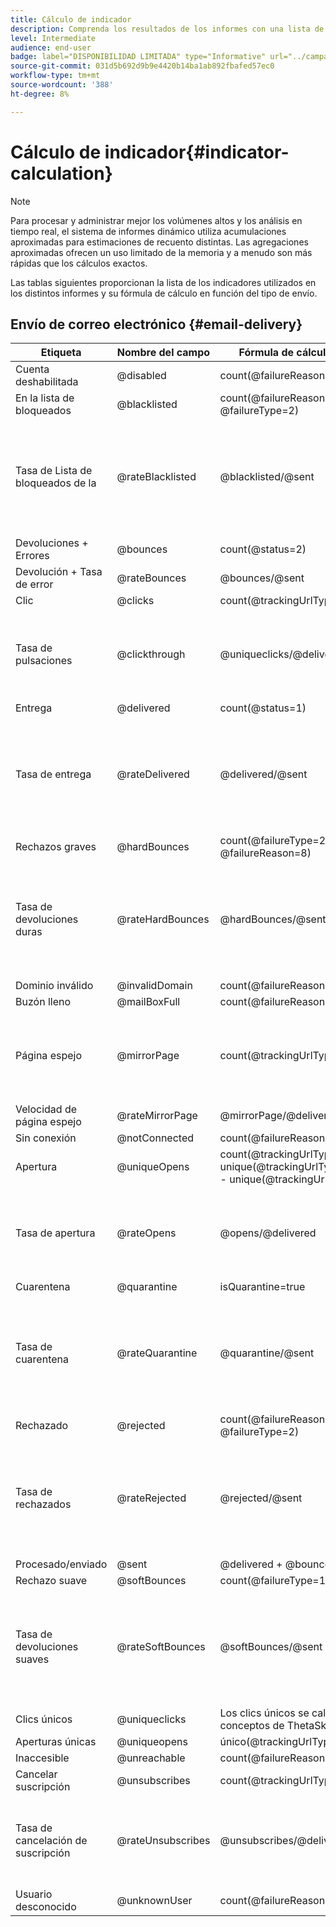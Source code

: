 ```yaml
---
title: Cálculo de indicador
description: Comprenda los resultados de los informes con una lista de la fórmula de cada métrica.
level: Intermediate
audience: end-user
badge: label="DISPONIBILIDAD LIMITADA" type="Informative" url="../campaign-standard-migration-home.md" tooltip="Restringido a usuarios migrados por el Campaign Standard"
source-git-commit: 031d5b692d9b9e4420b14ba1ab892fbafed57ec0
workflow-type: tm+mt
source-wordcount: '388'
ht-degree: 8%

---
```


# Cálculo de indicador{#indicator-calculation}

>[!NOTE]
>
>Para procesar y administrar mejor los volúmenes altos y los análisis en tiempo real, el sistema de informes dinámico utiliza acumulaciones aproximadas para estimaciones de recuento distintas. Las agregaciones aproximadas ofrecen un uso limitado de la memoria y a menudo son más rápidas que los cálculos exactos.

Las tablas siguientes proporcionan la lista de los indicadores utilizados en los distintos informes y su fórmula de cálculo en función del tipo de envío.

## Envío de correo electrónico {#email-delivery}

<table> 
 <thead> 
  <tr> 
   <th> <strong>Etiqueta</strong> <br/> </th> 
   <th> <strong>Nombre del campo</strong> <br/> </th> 
   <th> <strong>Fórmula de cálculo del indicador</strong> <br/> </th> 
   <th> <strong>Comentarios</strong><br/> </th> 
  </tr> 
 </thead> 
 <tbody> 
  <tr> 
   <td> Cuenta deshabilitada<br/> </td> 
   <td> @disabled<br/> </td> 
   <td> count(@failureReason=4)<br/> </td> 
   <td> </td> 
  </tr> 
  <tr> 
   <td> En la lista de bloqueados<br/> </td> 
   <td> @blacklisted<br/> </td> 
   <td> count(@failureReason=8, @failureType=2)<br/> </td> 
   <td> </td> 
  </tr> 
  <tr> 
   <td> Tasa de Lista de bloqueados de la<br/> </td> 
   <td> @rateBlacklisted<br/> </td> 
   <td> @blacklisted/@sent<br/> </td> 
   <td> El denominador para el cálculo de tasa se basa en el recuento de Enviados (Entregados + Devoluciones).<br/> </td> 
  </tr> 
  <tr> 
   <td> Devoluciones + Errores<br/> </td> 
   <td> @bounces<br/> </td> 
   <td> count(@status=2)<br/> </td> 
   <td> </td> 
  </tr> 
  <tr> 
   <td> Devolución + Tasa de error<br/> </td> 
   <td> @rateBounces<br/> </td> 
   <td> @bounces/@sent<br/> </td> 
   <td> </td> 
  </tr> 
  <tr> 
   <td> Clic<br/> </td> 
   <td> @clicks<br/> </td> 
   <td> count(@trackingUrlType=1 ó 10 ó 11)<br/> </td> 
   <td> </td> 
  </tr> 
  <tr> 
   <td> Tasa de pulsaciones<br/> </td> 
   <td> @clickthrough<br/> </td> 
   <td> @uniqueclicks/@delivered<br/> </td> 
   <td> El denominador para el cálculo de la tasa se basa únicamente en Entregado.<br/> </td> 
  </tr> 
  <tr> 
   <td> Entrega<br/> </td> 
   <td> @delivered<br/> </td> 
   <td> count(@status=1)<br/> </td> 
   <td> </td> 
  </tr> 
  <tr> 
   <td> Tasa de entrega<br/> </td> 
   <td> @rateDelivered<br/> </td> 
   <td> @delivered/@sent<br/> </td> 
   <td> El denominador para el cálculo de tasa se basa en el recuento de Enviados (Entregados + Devoluciones).<br/> </td> 
  </tr> 
  <tr> 
   <td> Rechazos graves<br/> </td> 
   <td> @hardBounces<br/> </td> 
   <td> count(@failureType=2 AND @failureReason=8)<br/> </td> 
   <td> </td> 
  </tr> 
  <tr> 
   <td> Tasa de devoluciones duras<br/> </td> 
   <td> @rateHardBounces<br/> </td> 
   <td> @hardBounces/@sent<br/> </td> 
   <td> El denominador para el cálculo de tasa se basa en el recuento de Enviados (Entregados + Devoluciones).<br/> </td> 
  </tr> 
  <tr> 
   <td> Dominio inválido<br/> </td> 
   <td> @invalidDomain<br/> </td> 
   <td> count(@failureReason=2)<br/> </td> 
   <td> </td> 
  </tr> 
  <tr> 
   <td> Buzón lleno<br/> </td> 
   <td> @mailBoxFull<br/> </td> 
   <td> count(@failureReason=5)<br/> </td> 
   <td> </td> 
  </tr> 
  <tr> 
   <td> Página espejo<br/> </td> 
   <td> @mirrorPage<br/> </td> 
   <td> count(@trackingUrlType=6)<br/> </td> 
   <td> El denominador para el cálculo de la tasa se basa únicamente en Entregado.<br/> </td> 
  </tr> 
  <tr> 
   <td> Velocidad de página espejo<br/> </td> 
   <td> @rateMirrorPage<br/> </td> 
   <td> @mirrorPage/@delivered<br/> </td> 
   <td> </td> 
  </tr> 
  <tr> 
   <td> Sin conexión<br/> </td> 
   <td> @notConnected<br/> </td> 
   <td> count(@failureReason=6)<br/> </td> 
   <td> </td> 
  </tr> 
  <tr> 
   <td> Apertura<br/> </td> 
   <td> @uniqueOpens<br/> </td> 
   <td> count(@trackingUrlType=2 + unique(@trackingUrlType=1,2,3,6,10,11) - unique(@trackingUrlType=2))<br/> </td> 
   <td> </td> 
  </tr> 
  <tr> 
   <td> Tasa de apertura<br/> </td> 
   <td> @rateOpens<br/> </td> 
   <td> @opens/@delivered<br/> </td> 
   <td> El denominador para el cálculo de la tasa se basa únicamente en Entregado.<br/> </td> 
  </tr> 
  <tr> 
   <td> Cuarentena<br/> </td> 
   <td> @quarantine<br/> </td> 
   <td> isQuarantine=true<br/> </td> 
   <td> </td> 
  </tr> 
  <tr> 
   <td> Tasa de cuarentena<br/> </td> 
   <td> @rateQuarantine<br/> </td> 
   <td> @quarantine/@sent<br/> </td> 
   <td> El denominador para el cálculo de tasa se basa en el recuento de Enviados (Entregados + Devoluciones).<br/> </td> 
  </tr>
  <tr> 
   <td> Rechazado<br/> </td> 
   <td> @rejected<br/> </td> 
   <td> count(@failureReason=20, @failureType=2)<br/> </td> 
   <td> </td> 
  </tr> 
  <tr> 
   <td> Tasa de rechazados<br/> </td> 
   <td> @rateRejected<br/> </td> 
   <td> @rejected/@sent<br/> </td> 
   <td> El denominador para el cálculo de tasa se basa en el recuento de Enviados (Entregados + Devoluciones).<br/> </td> 
  </tr> 
  <tr> 
   <td> Procesado/enviado<br/> </td> 
   <td> @sent<br/> </td> 
   <td> @delivered + @bounces<br/> </td> 
   <td> </td> 
  </tr> 
  <tr> 
   <td> Rechazo suave<br/> </td> 
   <td> @softBounces<br/> </td> 
   <td> count(@failureType=1)<br/> </td> 
   <td> </td> 
  </tr> 
  <tr> 
   <td> Tasa de devoluciones suaves<br/> </td> 
   <td> @rateSoftBounces<br/> </td> 
   <td> @softBounces/@sent<br/> </td> 
   <td> El denominador para el cálculo de tasa se basa en el recuento de Enviados (Entregados + Devoluciones).<br/> </td> 
  </tr> 
  <tr> 
   <td> Clics únicos<br/> </td> 
   <td> @uniqueclicks<br/> </td> 
   <td> Los clics únicos se calculan utilizando conceptos de ThetaSketch. </a>.<br/> </td> 
   <td> </td> 
  </tr> 
  <tr> 
   <td> Aperturas únicas<br/> </td> 
   <td> @uniqueopens<br/> </td> 
   <td> único(@trackingUrlType=1,2,3,6,10,11)<br/> </td> 
   <td> </td> 
  </tr> 
  <tr> 
   <td> Inaccesible <br/> </td> 
   <td> @unreachable<br/> </td> 
   <td> count(@failureReason=3)<br/> </td> 
   <td> </td> 
  </tr> 
  <tr> 
   <td> Cancelar suscripción<br/> </td> 
   <td> @unsubscribes<br/> </td> 
   <td> count(@trackingUrlType=3)<br/> </td> 
   <td> </td> 
  </tr> 
  <tr> 
   <td> Tasa de cancelación de suscripción<br/> </td> 
   <td> @rateUnsubscribes<br/> </td> 
   <td> @unsubscribes/@delivered<br/> </td> 
   <td> El denominador para el cálculo de la tasa se basa únicamente en Entregado.<br/> </td> 
  </tr> 
  <tr> 
   <td> Usuario desconocido<br/> </td> 
   <td> @unknownUser<br/> </td> 
   <td> count(@failureReason=1)<br/> </td> 
   <td> </td> 
  </tr> 
 </tbody> 
</table>

<!--
## Push notification delivery {#push-notification-delivery}

<table> 
 <thead> 
  <tr> 
   <th> <strong>Label</strong> <br/> </th> 
   <th> <strong>Field name</strong> <br/> </th> 
   <th> <strong>Indicator calculation formula</strong> <br/> </th> 
  </tr> 
 </thead> 
 <tbody> 
  <tr> 
   <td> Processed/sent<br/> </td> 
   <td> @sent<br/> </td> 
   <td> @count(status=sent)<br/> </td> 
  </tr> 
  <tr> 
   <td> Delivered<br/> </td> 
   <td> @delivered<br/> </td> 
   <td> @count(status=delivered)<br/> </td> 
  </tr> 
  <tr> 
   <td> Delivered rate<br/> </td> 
   <td> @rateDelivered<br/> </td> 
   <td> (@delivered/@sent)*100<br/> </td> 
  </tr> 
  <tr> 
   <td> Bounce + Error rate<br/> </td> 
   <td> @rateBounces<br/> </td> 
   <td> (@delivered/@sent)*100<br/> </td> 
  </tr> 
  <tr> 
   <td> Open<br/> </td> 
   <td> @opens<br/> </td> 
   <td> @count(status=open)<br/> </td> 
  </tr> 
  <tr> 
   <td> Open rate<br/> </td> 
   <td> @rateOpens<br/> </td> 
   <td> (@opens/@delivered)*100<br/> </td> 
  </tr> 
  <tr> 
   <td> Unique opens<br/> </td> 
   <td> @uniqueopens<br/> </td> 
   <td> Unique opens is calculated using ThetaSketch concepts of unique RecipientIds.<br/> </td> 
  </tr> 
  <tr> 
   <td> Impressions<br/> </td> 
   <td> @impressions<br/> </td> 
   <td> @count(status=delivered)<br/> </td> 
  </tr> 
  <tr> 
   <td> Unique impressions<br/> </td> 
   <td> @uniqueimpressions<br/> </td> 
   <td> @unique(@count(status=view))<br/> </td> 
  </tr> 
  <tr> 
   <td> Click<br/> </td> 
   <td> @clicks<br/> </td> 
   <td> @count(status=interact)<br/> </td> 
  </tr> 
  <tr> 
   <td> Unique clicks<br/> </td> 
   <td> @uniqueclicks<br/> </td> 
   <td> Unique clicks is calculated using ThetaSketch concepts.<br/> </td> 
  </tr> 
  <tr> 
   <td> Click through rate<br/> </td> 
   <td> @clickthrough<br/> </td> 
   <td> (@interact/@delivered)*100<br/> </td> 
  </tr> 
 </tbody> 
</table>

## In-App delivery {#in-app-delivery}

<table> 
 <thead> 
  <tr> 
   <th> <strong>Label</strong> <br/> </th> 
   <th> <strong>Field name</strong> <br/> </th> 
   <th> <strong>Indicator calculation formula</strong> <br/> </th> 
   <th> <strong>Comments</strong><br/> </th> 
  </tr> 
 </thead> 
 <tbody> 
  <tr> 
   <td> Processed/sent<br/> </td> 
   <td> @sent<br/> </td> 
   <td> @count(status=sent)<br/> </td> 
   <td> sent=delivered<br/> </td> 
  </tr> 
  <tr> 
   <td> Delivered<br/> </td> 
   <td> @delivered<br/> </td> 
   <td> @count(status=delivered)<br/> </td> 
   <td> delivered=sent<br/> </td> 
  </tr> 
  <tr> 
   <td> Impressions<br/> </td> 
   <td> @impressions<br/> </td> 
   <td> @count(status=view) or @count(status=button 1 click + button 2 click + dismissals)<br/> </td> 
   <td> </td> 
  </tr> 
  <tr> 
   <td> Unique impressions<br/> </td> 
   <td> @uniqueimpressions<br/> </td> 
   <td> @unique(@count(status=view))<br/> </td> 
   <td> For <span class="uicontrol">Target users based on their Campaign profile (inAppProfile)</span> template, user = Recipient Id.<br/> For <span class="uicontrol">Target all users of a Mobile app (inAppBroadcast)</span> and <span class="uicontrol">Target users based on their Mobile profile (inApp)</span> templates, user = MC Id or equivalent that represents a unique combination of user, mobile app and device.<br/> </td> 
  </tr> 
  <tr> 
   <td> In-App clicks <br/> </td> 
   <td> @inappclicks<br/> </td> 
   <td> @count (status=click)<br/> </td> 
   <td> </td> 
  </tr> 
  <tr> 
   <td> Unique In-App clicks<br/> </td> 
   <td> @uniqueinapp<br/> </td> 
   <td> @unique(@count (status=clicks))<br/> </td> 
   <td> For <span class="uicontrol">Target users based on their Campaign profile (inAppProfile)</span> template, user = Recipient Id.<br/> For <span class="uicontrol">Target all users of a Mobile app (inAppBroadcast)</span> and <span class="uicontrol">Target users based on their Mobile profile (inApp)</span> templates, user = MC Id or equivalent that represents a unique combination of user, mobile app and device.<br/> </td> 
  </tr> 
  <tr> 
   <td> In-App click through rate<br/> </td> 
   <td> @inappclickthrough<br/> </td> 
   <td> Total clicks on Button 1 or Button 2/total impressions*100<br/> </td> 
   <td> </td> 
  </tr> 
  <tr> 
   <td> In-App dismissal<br/> </td> 
   <td> @dismissal<br/> </td> 
   <td> @count (status=close)<br/> </td> 
   <td> </td> 
  </tr> 
  <tr> 
   <td> Unique In-App dismissals<br/> </td> 
   <td> @uniquedismissal<br/> </td> 
   <td> @unique(@count (status=close))<br/> </td> 
   <td> For <span class="uicontrol">Target users based on their Campaign profile (inAppProfile)</span> template, user = Recipient Id.<br/> For <span class="uicontrol">Target all users of a Mobile app (inAppBroadcast)</span> and <span class="uicontrol">Target users based on their Mobile profile (inApp)</span> templates, user = MC Id or equivalent that represents a unique combination of user, mobile app and device.<br/> </td> 
  </tr> 
  <tr> 
   <td> In-App dismissal rate<br/> </td> 
   <td> @dismissalrate<br/> </td> 
   <td> Total close/total impressions*100<br/> </td> 
   <td> </td> 
  </tr> 
 </tbody> 
</table>
-->